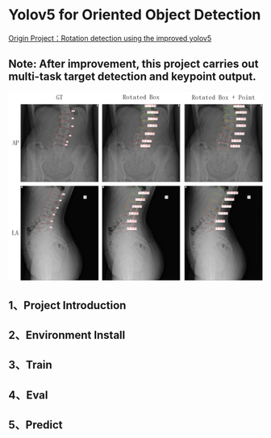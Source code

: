 <!--
 * @Description: 
 * @version: 
 * @Author: ThreeStones1029 2320218115@qq.com
 * @Date: 2024-11-27 12:35:08
 * @LastEditors: ShuaiLei
 * @LastEditTime: 2024-11-27 22:22:32
-->
# Yolov5 for Oriented Object Detection 

[Origin Project：Rotation detection using the improved yolov5](https://github.com/hukaixuan19970627/yolov5_obb)

## Note: After improvement, this project carries out multi-task target detection and keypoint output.

![](docs/yolov5_obb_keypoint.png)

## 1、Project Introduction


## 2、Environment Install


## 3、Train


## 4、Eval


## 5、Predict